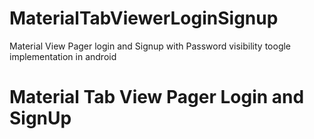 # MaterialTabViewerLoginSignup
Material View Pager login and Signup with Password visibility toogle implementation in android
<h1>Material Tab View Pager Login and SignUp</h1>
